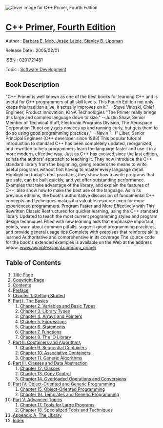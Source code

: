 ![Cover image for C++ Primer, Fourth Edition](https://imgdetail.ebookreading.net/cover/cover/software_development/EB0201721481.jpg)

[C++ Primer, Fourth Edition](https://ebookreading.net/view/book/C%2B%2B+Primer%2C+Fourth+Edition-EB0201721481_1.html "C++ Primer, Fourth Edition")
====================================================================================================================

Author : [Barbara E. Moo](https://ebookreading.net/search/author/Barbara+E.+Moo),[ Josée Lajoie](https://ebookreading.net/search/author/+Jos%C3%A9e+Lajoie),[ Stanley B. Lippman](https://ebookreading.net/search/author/+Stanley+B.+Lippman)

Release Date : 2005/02/01

ISBN : 0201721481

Topic : [Software Development](https://ebookreading.net/search/category/software-development)

Book Description
-----------------

"C++ Primer is well known as one of the best books for learning C++ and is useful for C++ programmers of all skill levels. This Fourth Edition not only keeps this tradition alive, it actually improves on it." --Steve Vinoski, Chief Engineer, Product Innovation, IONA Technologies
"The Primer really brings this large and complex language down to size." --Justin Shaw, Senior Member of Technical Staff, Electronic Programs Division, The Aerospace Corporation
"It not only gets novices up and running early, but gets them to do so using good programming practices." --Nevin ":-)" Liber, Senior Principal Engineer (C++ developer since 1988)
This popular tutorial introduction to standard C++ has been completely updated, reorganized, and rewritten to help programmers learn the language faster and use it in a more modern, effective way.
Just as C++ has evolved since the last edition, so has the authors' approach to teaching it. They now introduce the C++ standard library from the beginning, giving readers the means to write useful programs without first having to master every language detail. Highlighting today's best practices, they show how to write programs that are safe, can be built quickly, and yet offer outstanding performance. Examples that take advantage of the library, and explain the features of C++, also show how to make the best use of the language. As in its previous editions, the book's authoritative discussion of fundamental C++ concepts and techniques makes it a valuable resource even for more experienced programmers.
Program Faster and More Effectively with This Rewritten Classic
Restructured for quicker learning, using the C++ standard library
Updated to teach the most current programming styles and program design techniques
Filled with new learning aids that emphasize important points, warn about common pitfalls, suggest good programming practices, and provide general usage tips
Complete with exercises that reinforce skills learned
Authoritative and comprehensive in its coverage
The source code for the book's extended examples is available on the Web at the address below.
www.awprofessional.com/cpp_primer  
              
Table of Contents
-----------------

1. [Title Page](https://ebookreading.net/view/book/C%2B%2B+Primer%2C+Fourth+Edition-EB0201721481_2.html)
1. [Copyright Page](https://ebookreading.net/view/book/C%2B%2B+Primer%2C+Fourth+Edition-EB0201721481_3.html)
1. [Contents](https://ebookreading.net/view/book/C%2B%2B+Primer%2C+Fourth+Edition-EB0201721481_5.html)
1. [Preface](https://ebookreading.net/view/book/C%2B%2B+Primer%2C+Fourth+Edition-EB0201721481_6.html)
1. [Chapter 1. Getting Started](https://ebookreading.net/view/book/C%2B%2B+Primer%2C+Fourth+Edition-EB0201721481_7.html#ch01)
1. [Part I. The Basics](https://ebookreading.net/view/book/C%2B%2B+Primer%2C+Fourth+Edition-EB0201721481_8.html#part01)
    1. [Chapter 2. Variables and Basic Types](https://ebookreading.net/view/book/C%2B%2B+Primer%2C+Fourth+Edition-EB0201721481_9.html#ch02)
    1. [Chapter 3. Library Types](https://ebookreading.net/view/book/C%2B%2B+Primer%2C+Fourth+Edition-EB0201721481_10.html#ch03)
    1. [Chapter 4. Arrays and Pointers](https://ebookreading.net/view/book/C%2B%2B+Primer%2C+Fourth+Edition-EB0201721481_11.html#ch04)
    1. [Chapter 5. Expressions](https://ebookreading.net/view/book/C%2B%2B+Primer%2C+Fourth+Edition-EB0201721481_12.html#ch05)
    1. [Chapter 6. Statements](https://ebookreading.net/view/book/C%2B%2B+Primer%2C+Fourth+Edition-EB0201721481_13.html#ch06)
    1. [Chapter 7. Functions](https://ebookreading.net/view/book/C%2B%2B+Primer%2C+Fourth+Edition-EB0201721481_14.html#ch07)
    1. [Chapter 8. The IO Library](https://ebookreading.net/view/book/C%2B%2B+Primer%2C+Fourth+Edition-EB0201721481_15.html#ch08)
1. [Part II. Containers and Algorithms](https://ebookreading.net/view/book/C%2B%2B+Primer%2C+Fourth+Edition-EB0201721481_16.html#part02)
    1. [Chapter 9. Sequential Containers](https://ebookreading.net/view/book/C%2B%2B+Primer%2C+Fourth+Edition-EB0201721481_17.html#ch09)
    1. [Chapter 10. Associative Containers](https://ebookreading.net/view/book/C%2B%2B+Primer%2C+Fourth+Edition-EB0201721481_18.html#ch10)
    1. [Chapter 11. Generic Algorithms](https://ebookreading.net/view/book/C%2B%2B+Primer%2C+Fourth+Edition-EB0201721481_19.html#ch11)
1. [Part III. Classes and Data Abstraction](https://ebookreading.net/view/book/C%2B%2B+Primer%2C+Fourth+Edition-EB0201721481_20.html#part03)
    1. [Chapter 12. Classes](https://ebookreading.net/view/book/C%2B%2B+Primer%2C+Fourth+Edition-EB0201721481_21.html#ch12)
    1. [Chapter 13. Copy Control](https://ebookreading.net/view/book/C%2B%2B+Primer%2C+Fourth+Edition-EB0201721481_22.html#ch13)
    1. [Chapter 14. Overloaded Operations and Conversions](https://ebookreading.net/view/book/C%2B%2B+Primer%2C+Fourth+Edition-EB0201721481_23.html#ch14)
1. [Part IV. Object-Oriented and Generic Programming](https://ebookreading.net/view/book/C%2B%2B+Primer%2C+Fourth+Edition-EB0201721481_24.html#part04)
    1. [Chapter 15. Object-Oriented Programming](https://ebookreading.net/view/book/C%2B%2B+Primer%2C+Fourth+Edition-EB0201721481_25.html)
    1. [Chapter 16. Templates and Generic Programming](https://ebookreading.net/view/book/C%2B%2B+Primer%2C+Fourth+Edition-EB0201721481_26.html#ch16)
1. [Part V. Advanced Topics](https://ebookreading.net/view/book/C%2B%2B+Primer%2C+Fourth+Edition-EB0201721481_27.html#part05)
    1. [Chapter 17. Tools for Large Programs](https://ebookreading.net/view/book/C%2B%2B+Primer%2C+Fourth+Edition-EB0201721481_28.html#ch17)
    1. [Chapter 18. Specialized Tools and Techniques](https://ebookreading.net/view/book/C%2B%2B+Primer%2C+Fourth+Edition-EB0201721481_29.html#ch18)
1. [Appendix A. The Library](https://ebookreading.net/view/book/C%2B%2B+Primer%2C+Fourth+Edition-EB0201721481_30.html#app01)
1. [Index](https://ebookreading.net/view/book/C%2B%2B+Primer%2C+Fourth+Edition-EB0201721481_31.html#index)
